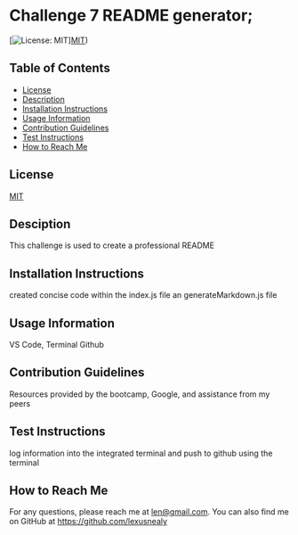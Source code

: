 # Challenge 7 README generator;


[![License: MIT](https://img.shields.io/badge/License-MIT-yellow.svg)][MIT](https://opensource.org/licenses/MIT))

## Table of Contents
- [License](#license)
- [Description](#description)
- [Installation Instructions](#installation-instructions)
- [Usage Information](#usage-information)
- [Contribution Guidelines](#contribution-guidelines)
- [Test Instructions](#test-instructions)
- [How to Reach Me](#how-to-reach-me)

## License
[MIT](https://opensource.org/licenses/MIT)

## Desciption
This challenge is used to create a professional README

## Installation Instructions
created concise code within the index.js file an generateMarkdown.js file

## Usage Information
VS Code, Terminal Github

## Contribution Guidelines
Resources provided by the bootcamp, Google, and assistance from my peers

## Test Instructions
log information into the integrated terminal and push to github using the terminal

## How to Reach Me
For any questions, please reach me at len@gmail.com. You can also find me on GitHub at https://github.com/lexusnealy 

    